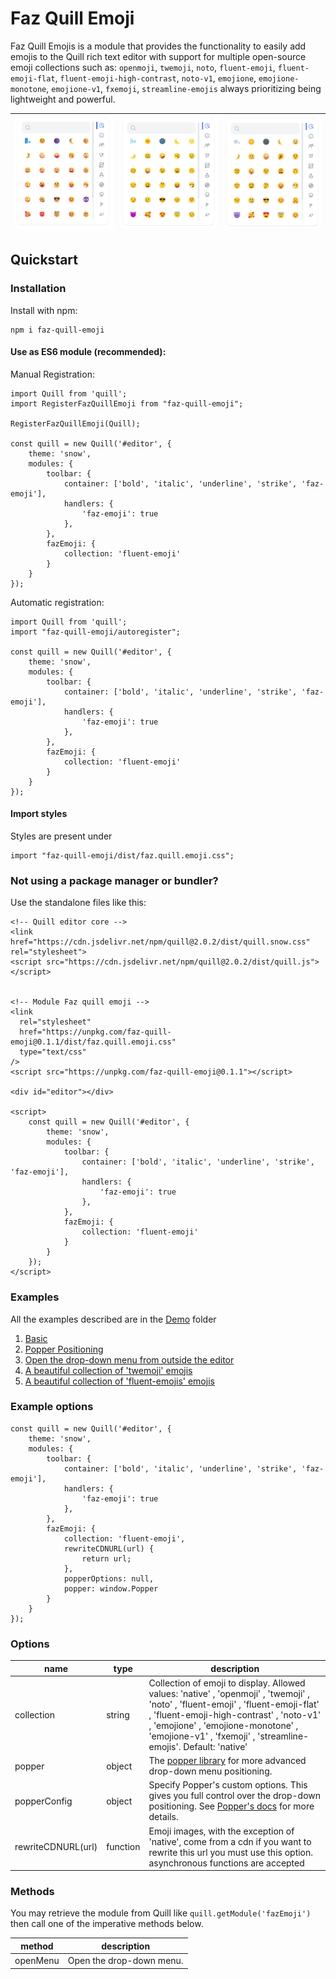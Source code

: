 # Faz Quill Emoji
Faz Quill Emojis is a module that provides the functionality to easily add emojis to the Quill rich text editor with support for multiple open-source emoji collections such as: `openmoji`, `twemoji`, `noto`, `fluent-emoji`, `fluent-emoji-flat`, `fluent-emoji-high-contrast`, `noto-v1`, `emojione`, `emojione-monotone`, `emojione-v1`, `fxemoji`, `streamline-emojis` always prioritizing being lightweight and powerful.

| ![fluent-emoji!](./demo/screenshot/fluent-emoji.png "fluent-emoji")  | ![noto!](./demo/screenshot/noto.png "noto")   | ![twemoji!](./demo/screenshot/twemoji.png "twemoji")   |
|---|---|---|

## Quickstart

### Installation

Install with npm:

```
npm i faz-quill-emoji
```

#### Use as ES6 module (recommended):

Manual Registration:

```
import Quill from 'quill';
import RegisterFazQuillEmoji from "faz-quill-emoji";

RegisterFazQuillEmoji(Quill);

const quill = new Quill('#editor', {
    theme: 'snow',
    modules: {
        toolbar: {
            container: ['bold', 'italic', 'underline', 'strike', 'faz-emoji'],
            handlers: {
                'faz-emoji': true  
            },
        },
        fazEmoji: {
            collection: 'fluent-emoji'
        }
    }
});
```

Automatic registration:

```
import Quill from 'quill';
import "faz-quill-emoji/autoregister";

const quill = new Quill('#editor', {
    theme: 'snow',
    modules: {
        toolbar: {
            container: ['bold', 'italic', 'underline', 'strike', 'faz-emoji'],
            handlers: {
                'faz-emoji': true  
            },
        },
        fazEmoji: {
            collection: 'fluent-emoji'
        }
    }
});
```

#### Import styles

Styles are present under

```
import "faz-quill-emoji/dist/faz.quill.emoji.css";
```


### Not using a package manager or bundler?

Use the standalone files like this:

```
<!-- Quill editor core -->
<link href="https://cdn.jsdelivr.net/npm/quill@2.0.2/dist/quill.snow.css" rel="stylesheet">
<script src="https://cdn.jsdelivr.net/npm/quill@2.0.2/dist/quill.js"></script>


<!-- Module Faz quill emoji -->
<link
  rel="stylesheet"
  href="https://unpkg.com/faz-quill-emoji@0.1.1/dist/faz.quill.emoji.css"
  type="text/css"
/>
<script src="https://unpkg.com/faz-quill-emoji@0.1.1"></script>

<div id="editor"></div>

<script>
    const quill = new Quill('#editor', {
        theme: 'snow',
        modules: {
            toolbar: {
                container: ['bold', 'italic', 'underline', 'strike', 'faz-emoji'],
                handlers: {
                    'faz-emoji': true  
                },
            },
            fazEmoji: {
                collection: 'fluent-emoji'
            }
        }
    });
</script>
```

### Examples

All the examples described are in the [Demo](./demo) folder

1. [Basic](./demo/index.html)
2. [Popper Positioning](./demo/index.html)
3. [Open the drop-down menu from outside the editor](./demo/index.html)
4. [A beautiful collection of 'twemoji' emojis](./demo/index.html)
5. [A beautiful collection of 'fluent-emojis' emojis](./demo/index.html)


### Example options

```
const quill = new Quill('#editor', {
    theme: 'snow',
    modules: {
        toolbar: {
            container: ['bold', 'italic', 'underline', 'strike', 'faz-emoji'],
            handlers: {
                'faz-emoji': true  
            },
        },
        fazEmoji: {
            collection: 'fluent-emoji', 
            rewriteCDNURL(url) {
                return url;
            },
            popperOptions: null,
            popper: window.Popper
        }
    }
});
```

### Options

| name          | type     | description                                                                                                                                                                                                                                                                  |
|---------------|----------|------------------------------------------------------------------------------------------------------------------------------------------------------------------------------------------------------------------------------------------------------------------------------|
| collection    | string   | Collection of emoji to display. Allowed values: 'native' ,  'openmoji' ,  'twemoji' ,  'noto' ,  'fluent-emoji' ,  'fluent-emoji-flat' ,  'fluent-emoji-high-contrast' ,  'noto-v1' ,  'emojione' ,  'emojione-monotone' ,  'emojione-v1' ,  'fxemoji' ,  'streamline-emojis'. Default: 'native' |
| popper        | object   | The [popper library](https://popper.js.org/docs/v2/#usage) for more advanced drop-down menu positioning.                                                                                                                                                                                                             |
| popperConfig  | object   | Specify Popper's custom options. This gives you full control over the drop-down positioning. See [Popper's docs](https://popper.js.org/docs/v2/) for more details.                                                                                                                                             |
| rewriteCDNURL(url) | function | Emoji images, with the exception of 'native', come from a cdn if you want to rewrite this url you must use this option. asynchronous functions are accepted                                                                                                                  |


### Methods

You may retrieve the module from Quill like `quill.getModule('fazEmoji')` then call one of the imperative methods below.

| method   | description              |
|----------|--------------------------|
| openMenu | Open the drop-down menu. |